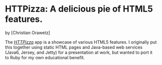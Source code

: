 # HTTPizza: A delicious pie of HTML5 features.

by [Christian Orawetz]

The [*HTTPizza*](http://www.httpizza.com) app is a showcase of various HTML5 features. I originally put this together using static HTML pages and Java-based web services (Java6, Jersey, and Jetty) for a presentation at work, but wanted to port it to Ruby for my own educational benefit.
